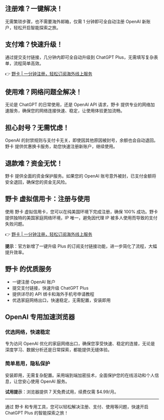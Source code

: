 ## 注册难？一键解决！

无需繁琐步骤，也不需要海外邮箱，仅需 1 分钟即可全自动注册 OpenAI 新账户，轻松开启智能探索之旅。

## 支付难？快速升级！

通过提交支付链接，几分钟内即可全自动升级到 ChatGPT Plus，无需填写复杂表单，流程简单高效。

👉 [野卡 | 一分钟注册，轻松订阅海外线上服务](https://bit.ly/bewildcard)

## 使用难？网络问题全解决！

无论是 ChatGPT 的日常使用，还是 OpenAI API 请求，野卡 提供专业的网络加速服务，确保您的网络连接快速、稳定，让使用体验更加流畅。

## 担心封号？无需忧虑！

OpenAI 的封禁规则与支付卡无关，即使因其他原因被封号，余额也会自动退回。野卡 提供优惠换卡服务，助您快速注册新账户，继续使用。

## 退款难？资金无忧！

野卡 提供全面的资金保护服务。如果您的 OpenAI 账号意外被封，已支付金额将安全退回，确保您的资金无风险。

## 野卡 虚拟信用卡：注册与使用

使用 野卡 虚拟信用卡，您可以在纯美国环境下完成注册，确保 100% 成功。野卡 提供独特的美国家庭网络环境，IP 唯一，避免因代理 IP 被多人使用而导致的支付失败问题。

👉 [野卡 | 一分钟注册，轻松订阅海外线上服务](https://bit.ly/bewildcard)

**提示**：官方新增了一键升级 Plus 的订阅支付链接功能，进一步简化了流程，大幅提升效率。

## 野卡 的优质服务

- 一键注册 OpenAI 账户
- 提交支付链接，快速升级 ChatGPT Plus
- 提供详尽的 API 绑卡和海外手机号申请教程
- 优选家庭网络出口，快速稳定，无需配置，安装即用

## OpenAI 专用加速浏览器

### 优选网络，快速稳定

专为访问 OpenAI 优化的家庭网络出口，确保您享受快速、稳定的连接，无论是深度学习、数据分析还是日常探索，都能提供无缝体验。

### 简单易用，隐私保护

安装即用，无需复杂配置。采用端到端加密技术，全面保护您的在线活动和个人信息，让您安心使用 OpenAI 服务。

**试用提示**：浏览器提供 7 天免费试用，续费仅需 $4.99/月。

---
通过 野卡 和专用工具，您可以轻松解决注册、支付、使用等问题，快速开启 ChatGPT Plus 的智能探索之旅！